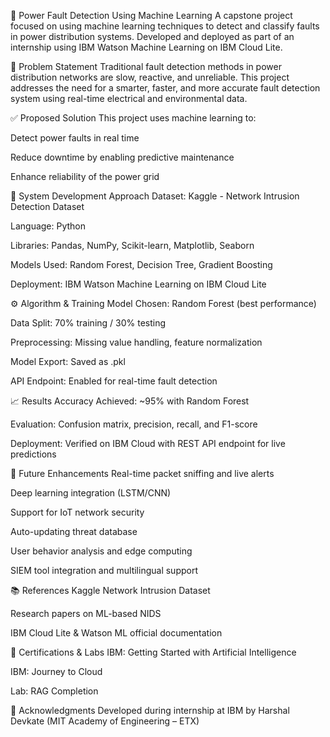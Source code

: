 🔌 Power Fault Detection Using Machine Learning
A capstone project focused on using machine learning techniques to detect and classify faults in power distribution systems. Developed and deployed as part of an internship using IBM Watson Machine Learning on IBM Cloud Lite.

📌 Problem Statement
Traditional fault detection methods in power distribution networks are slow, reactive, and unreliable. This project addresses the need for a smarter, faster, and more accurate fault detection system using real-time electrical and environmental data.

✅ Proposed Solution
This project uses machine learning to:

Detect power faults in real time

Reduce downtime by enabling predictive maintenance

Enhance reliability of the power grid

🧠 System Development Approach
Dataset: Kaggle - Network Intrusion Detection Dataset

Language: Python

Libraries: Pandas, NumPy, Scikit-learn, Matplotlib, Seaborn

Models Used: Random Forest, Decision Tree, Gradient Boosting

Deployment: IBM Watson Machine Learning on IBM Cloud Lite

⚙️ Algorithm & Training
Model Chosen: Random Forest (best performance)

Data Split: 70% training / 30% testing

Preprocessing: Missing value handling, feature normalization

Model Export: Saved as .pkl

API Endpoint: Enabled for real-time fault detection

📈 Results
Accuracy Achieved: ~95% with Random Forest

Evaluation: Confusion matrix, precision, recall, and F1-score

Deployment: Verified on IBM Cloud with REST API endpoint for live predictions

🚀 Future Enhancements
Real-time packet sniffing and live alerts

Deep learning integration (LSTM/CNN)

Support for IoT network security

Auto-updating threat database

User behavior analysis and edge computing

SIEM tool integration and multilingual support

📚 References
Kaggle Network Intrusion Dataset

Research papers on ML-based NIDS

IBM Cloud Lite & Watson ML official documentation

🧾 Certifications & Labs
IBM: Getting Started with Artificial Intelligence

IBM: Journey to Cloud

Lab: RAG Completion

🙌 Acknowledgments
Developed during internship at IBM by Harshal Devkate
(MIT Academy of Engineering – ETX)
